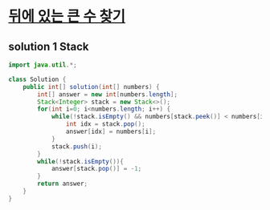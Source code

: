 #  [뒤에 있는 큰 수 찾기](https://programmers.co.kr/learn/courses/30/lessons/154539)

## solution 1 Stack

```java
import java.util.*;

class Solution {
    public int[] solution(int[] numbers) {
        int[] answer = new int[numbers.length];
        Stack<Integer> stack = new Stack<>();
        for(int i=0; i<numbers.length; i++) {
            while(!stack.isEmpty() && numbers[stack.peek()] < numbers[i]){
                int idx = stack.pop();
                answer[idx] = numbers[i];
            }
            stack.push(i);
        }
        while(!stack.isEmpty()){
            answer[stack.pop()] = -1;
        }
        return answer;
    }
}
```